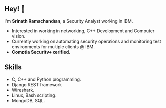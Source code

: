 ## Hey! 👋
I'm **Srinath Ramachandran**, a Security Analyst working in IBM. 


- Interested in working in networking, C++ Development and Computer vision.
- Currently working on automating security operations and monitoring test environments for multiple clients @ IBM.
-  **Comptia Security+ cerified.**

## Skills
- C, C++ and Python programming.
- Django REST framework
- Wireshark.
- Linux, Bash scripting.
- MongoDB, SQL.

